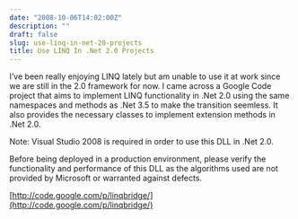 ```yaml
---
date: "2008-10-06T14:02:00Z"
description: ""
draft: false
slug: use-linq-in-net-20-projects
title: Use LINQ In .Net 2.0 Projects
---
```



I’ve been really enjoying LINQ lately but am unable to use it at work since we are still in the 2.0 framework for now. I came across a Google Code project that aims to implement LINQ functionality in .Net 2.0 using the same namespaces and methods as .Net 3.5 to make the transition seemless. It also provides the necessary classes to implement extension methods in .Net 2.0.

Note: Visual Studio 2008 is required in order to use this DLL in .Net 2.0.

Before being deployed in a production environment, please verify the functionality and performance of this DLL as the algorithms used are not provided by Microsoft or warranted against defects.

[http://code.google.com/p/linqbridge/](http://code.google.com/p/linqbridge/)

